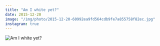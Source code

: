 ```yaml
---
title: "Am I white yet?"
date: 2015-12-20
image: "/img/photo/2015-12-20-60992ea9fd564cdb9fe7a855758f82ec.jpg"
instagram: true
---
```


![Am I white yet?](/img/photo/2015-12-20-60992ea9fd564cdb9fe7a855758f82ec.jpg)
